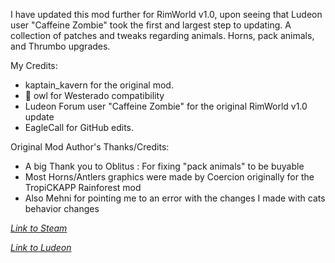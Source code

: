 I have updated this mod further for RimWorld v1.0, upon seeing that Ludeon user "Caffeine Zombie" took the first and largest step to updating. A collection of patches and tweaks regarding animals. Horns, pack animals, and Thrumbo upgrades.
 
My Credits:
- kaptain_kavern for the original mod.
- 🦉 owl for Westerado compatibility
- Ludeon Forum user "Caffeine Zombie" for the original RimWorld v1.0 update
- EagleCall for GitHub edits.

Original Mod Author's Thanks/Credits:
- A big Thank you to Oblitus : For fixing "pack animals" to be buyable
- Most Horns/Antlers graphics were made by Coercion originally for the TropiCKAPP Rainforest mod
- Also Mehni for pointing me to an error with the changes I made with cats behavior changes


_[Link to Steam](https://steamcommunity.com/sharedfiles/filedetails/?id=1588681499)_

_[Link to Ludeon](https://ludeon.com/forums/index.php?topic=47165.msg447419#msg447419)_
